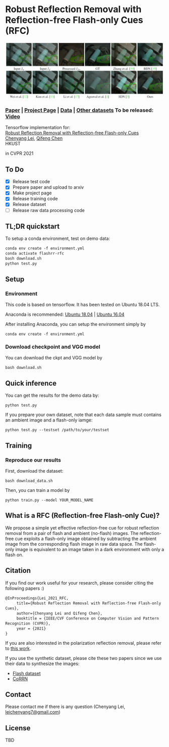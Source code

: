 # Robust Reflection Removal with Reflection-free Flash-only Cues (RFC)
<img src='example.jpg'/>

### [Paper](https://arxiv.org/pdf/2103.04273.pdf) | [Project Page](https://chenyanglei.github.io/flashrr_rfc/index.html) | [Data](https://hkustconnect-my.sharepoint.com/:u:/g/personal/cleiaa_connect_ust_hk/EWv1afaxrhFKlbT7iX0b8FMB8R1ZeNyUWRQM__A_SPkVGQ?e=8IbhE6) | [Other datasets](https://alexzhao-hugga.github.io/Real-World-Reflection-Removal/) To be released: [Video]()


Tensorflow implementation for: <br>
[Robust Reflection Removal with Reflection-free Flash-only Cues]()  
 [Chenyang Lei](https://chenyanglei.github.io/),
 [Qifeng Chen](https://cqf.io/) <br>
 HKUST
  
in CVPR 2021 

## To Do
- [x] Release test code
- [x] Prepare paper and upload to arxiv
- [x] Make project page
- [x] Release training code
- [x] Release dataset
- [ ] Release raw data processing code

## TL;DR quickstart

To setup a conda environment, test on demo data:
```
conda env create -f environment.yml
conda activate flashrr-rfc
bash download.sh
python test.py
```

## Setup

### Environment
This code is based on tensorflow. It has been tested on Ubuntu 18.04 LTS.

Anaconda is recommended: [Ubuntu 18.04](https://www.digitalocean.com/community/tutorials/how-to-install-the-anaconda-python-distribution-on-ubuntu-18-04)
| [Ubuntu 16.04](https://www.digitalocean.com/community/tutorials/how-to-install-the-anaconda-python-distribution-on-ubuntu-16-04)

After installing Anaconda, you can setup the environment simply by

```
conda env create -f environment.yml
```

### Download checkpoint and VGG model

You can download the ckpt and VGG model by
```
bash download.sh
```

## Quick inference 
You can get the results for the demo data by:
```
python test.py
```

If you prepare your own dataset, note that each data sample must contains an ambient image and a flash-only iamge:
```
python test.py --testset /path/to/your/testset
```

## Training 
### Reproduce our results
First, download the dataset:
```
bash download_data.sh
```

Then, you can train a model by
```
python train.py --model YOUR_MODEL_NAME
```


## What is a RFC (Reflection-free Flash-only Cue)?

We propose a simple yet effective reflection-free cue for robust reflection removal from a pair of flash and ambient (no-flash) images. The reflection-free cue exploits a flash-only image obtained by subtracting the ambient image from the corresponding flash image in raw data space. The flash-only image is equivalent to an image taken in a dark environment with only a flash on.



## Citation

If you find our work useful for your research, please consider citing the following papers :)

```
@InProceedings{Lei_2021_RFC,
     title={Robust Reflection Removal with Reflection-free Flash-only Cues}, 
     author={Chenyang Lei and Qifeng Chen},
     booktitle = {IEEE/CVF Conference on Computer Vision and Pattern Recognition (CVPR)},
     year = {2021}
}
```
If you are also interested in the polarization reflection removal, please refer to [this work](https://github.com/ChenyangLEI/polarization-reflection-removal).

If you use the synthetic dataset, please cite these two papers since we use their data to synthesize the images:
- [Flash dataset](http://yaksoy.github.io/flashambient/)
- [CoRRN](https://github.com/wanrenjie/CoRRN)

## Contact

Please contact me if there is any question (Chenyang Lei, leichenyang7@gmail.com)


## License

TBD
